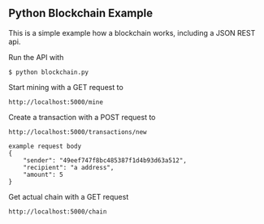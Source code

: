 Python Blockchain Example
-------------------------

This is a simple example how a blockchain works, including a JSON REST api.

Run the API with
````
$ python blockchain.py
````

Start mining with a GET request to
    
    http://localhost:5000/mine
    
Create a transaction with a POST request to

    http://localhost:5000/transactions/new
    
    example request body
    {
        "sender": "49eef747f8bc485387f1d4b93d63a512",
        "recipient": "a address",
        "amount": 5
    }
    
Get actual chain with a GET request

    http://localhost:5000/chain
    
